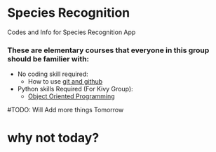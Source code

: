 # Species Recognition
Codes and Info for Species Recognition App

### These are elementary courses that everyone in this group should be familier with:
 - No coding skill required:
    - How to use [git and github](https://www.udacity.com/course/how-to-use-git-and-github--ud775)
 - Python skills Required (For Kivy Group):
    - [Object Oriented Programming](https://www.udacity.com/course/programming-foundations-with-python--ud036)

#TODO: Will Add more things Tomorrow 
# why not today?


